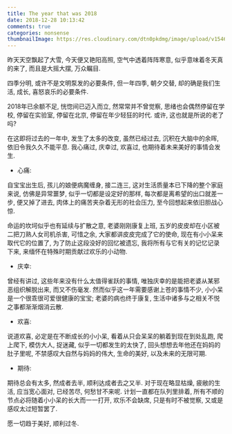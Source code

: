 ```yaml
---
title: The year that was 2018
date: 2018-12-28 10:13:42
comments: true
categories: nonsense
thumbnailImage: https://res.cloudinary.com/dtn0pkdmg/image/upload/v1546068885/2018-2019_f1dxpb.png
---
```


昨天天空飘起了大雪, 今天便又艳阳高照, 空气中透着阵阵寒意, 似乎意味着冬天真的来了, 而且是大摇大摆, 万众瞩目.

四季分明, 或许不是文明泵发的必要条件, 但一年四季, 朝夕交替, 却的确是我们生活, 成长, 喜怒哀乐的必要条件.

2018年已余额不足, 恍惚间已迈入而立, 然常常并不曾觉察, 思绪也会偶然停留在学校, 停留在实验室, 停留在北京, 停留在年少轻狂的时代. 或许, 这也就是所说的老了吗?

在这即将过去的一年中, 发生了太多的改变, 虽然已经过去, 沉积在大脑中的余晖, 依旧令我久久不能平息. 我心痛过, 庆幸过, 欢喜过, 也期待着未来美好的事情会发生.

 <!--more-->

- 心痛:

自宝宝出生后, 孩儿的娘便病魔缠身, 接二连三, 这对生活质量本已下降的整个家庭来说, 仿佛是异常噩梦, 似乎一切都是设定好的那样, 每次都是离希望的出口就差一步, 便又掉了进去, 肉体上的痛苦夹杂着无形的社会压力, 至今回想起来依旧胆战心惊.

命运的坎坷似乎也有延续与扩散之意, 老婆刚刚康复上班, 五岁的皮皮却在小区被二把刀熟人女司机杀害, 可惜之余, 大家都讲皮皮完成了它的使命, 现在有小小呆来取代它的位置了, 为了防止这段没好的回忆被遗忘, 我将所有与它有关的记忆记录下来, 来缅怀在特殊时期贡献过欢乐的小动物.

- 庆幸:

曾经有讲过, 这些年来没有什么太值得雀跃的事情, 唯独庆幸的是能把老婆从某邪恶组织解脱出来, 而又不伤毫发. 然而似乎这一年需要感谢上苍的事情不少, 小小呆是一个很乖很可爱很健康的宝宝; 老婆的病也终于康复, 生活中诸多与之相关不悦之事都渐渐烟消云散.


- 欢喜:

说道欢喜, 必定是在不断成长的小小呆, 看着从只会呆呆的躺着到现在到处乱跑, 爬上爬下, 模仿大人, 捉迷藏, 似乎一切都发生的太快了, 回头想想去年他还在妈妈的肚子里呢, 不禁感叹大自然与妈妈的伟大, 生命的美好, 以及未来的无限可期.


- 期待:

期待总会有太多, 然成者去半, 顺利达成者去之又半. 对于现在略显枯燥, 疲敝的生活, 应当宽心面对, 已经苦尽, 何愁甘不来呢. 计划一直都在队列里排着, 所有不顺的节点必将随着小小呆的长大而一一打开, 欢乐不会缺席, 只是有时不被觉察, 又或是感叹太过短暂罢了.


愿一切趋于美好, 顺利过冬.



